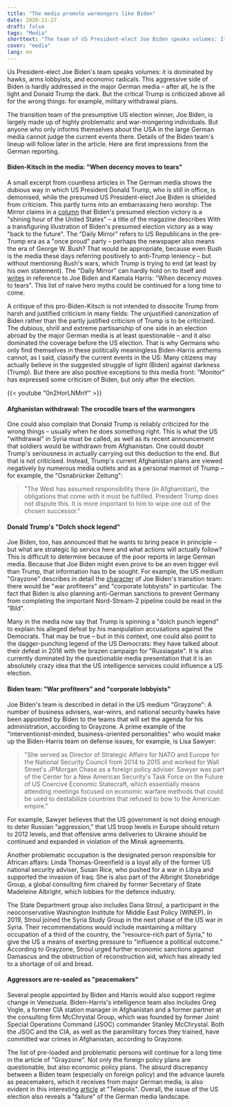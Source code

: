 ```yaml
---
title: "The media promote warmongers like Biden"
date: 2020-11-27
draft: false
tags: "Media"
shorttext: "The team of US President-elect Joe Biden speaks volumes: It is dominated by hawks, armaments lobbyists and economic radicals."
cover: "media"
lang: en
---
```


Us President-elect Joe Biden's team speaks volumes: it is dominated by hawks, arms lobbyists, and economic radicals. This aggressive side of Biden is hardly addressed in the major German media – after all, he is the light and Donald Trump the dark. But the critical Trump is criticized above all for the wrong things: for example, military withdrawal plans.

The transition team of the presumptive US election winner, Joe Biden, is largely made up of highly problematic and war-mongering individuals. But anyone who only informs themselves about the USA in the large German media cannot judge the current events there. Details of the Biden team's lineup will follow later in the article. Here are first impressions from the German reporting.

#### Biden-Kitsch in the media: "When decency moves to tears"

A small excerpt from countless articles in The German media shows the dubious way in which US President Donald Trump, who is still in office, is demonised, while the presumed US President-elect Joe Biden is shielded from criticism. This partly turns into an embarrassing hero worship: The Mirror claims in a [column](https://www.spiegel.de/politik/deutschland/die-wahl-joe-bidens-ist-eine-strahlende-stunde-der-usa-kolumne-a-7e98e374-7541-4472-af88-b86d2468ee96 "Alles wieder gut!") that Biden's presumed election victory is a "shining hour of the United States" – a title of the magazine describes With a transfiguring illustration of Biden's presumed election victory as a way "back to the future". The "Daily Mirror" refers to US Republicans in the pre-Trump era as a "once proud" party – perhaps the newspaper also means the era of George W. Bush? That would be appropriate, because even Bush is the media these days referring positively to anti-Trump leniency – but without mentioning Bush's wars, which Trump is trying to end (at least by his own statement). The "Daily Mirror" can hardly hold on to itself and [writes](https://www.tagesspiegel.de/politik/das-auftreten-von-joe-biden-und-kamala-harris-wenn-anstand-zu-traenen-ruehrt/26622098.html "Wenn Anstand zu Tränen rührt") in reference to Joe Biden and Kamala Harris: "When decency moves to tears". This list of naive hero myths could be continued for a long time to come.

A critique of this pro-Biden-Kitsch is not intended to dissocite Trump from harsh and justified criticism in many fields: The unjustified canonization of Biden rather than the partly justified criticism of Trump is to be criticized. The dubious, shrill and extreme partisanship of one side in an election abroad by the major German media is at least questionable – and it also dominated the coverage before the US election. That is why Germans who only find themselves in these politically meaningless Biden-Harris anthems cannot, as I said, classify the current events in the US: Many citizens may actually believe in the suggested struggle of light (Biden) against darkness (Trump). But there are also positive exceptions to this media front: "Monitor" has expressed some criticism of Biden, but only after the election.

{{< youtube "0n2HorLNMnY" >}}

#### Afghanistan withdrawal: The crocodile tears of the warmongers

One could also complain that Donald Trump is reliably criticized for the wrong things – usually when he does something right. This is what the US "withdrawal" in Syria must be called, as well as its recent announcement that soldiers would be withdrawn from Afghanistan. One could doubt Trump's seriousness in actually carrying out this deduction to the end. But that is not criticised. Instead, Trump's current Afghanistan plans are viewed negatively by numerous media outlets and as a personal marmot of Trump – for example, the "Osnabrücker Zeitung":

> "The West has assumed responsibility there (in Afghanistan), the obligations that come with it must be fulfilled. President Trump does not dispute this. It is more important to him to wipe one out of the chosen successor."

#### Donald Trump's "Dolch shock legend"

Joe Biden, too, has announced that he wants to bring peace in principle – but what are strategic lip service here and what actions will actually follow? This is difficult to determine because of the poor reports in large German media. Because that Joe Biden might even prove to be an even bigger evil than Trump, that information has to be sought. For example, the US medium "Grayzone" describes in detail the [character](https://thegrayzone.com/2020/11/14/bidens-transition-team-war-profiteers-chickenhawks-corporate-consultants/ "Biden’s transition team is filled with war profiteers, Beltway chickenhawks, and corporate consultants") of Joe Biden's transition team: there would be "war profiteers" and "corporate lobbyists" in particular. The fact that Biden is also planning anti-German sanctions to prevent Germany from completing the important Nord-Stream-2 pipeline could be read in the "Bild".

Many in the media now say that Trump is spinning a "dolch punch legend" to explain his alleged defeat by his manipulation accusations against the Democrats. That may be true – but in this context, one could also point to the dagger-punching legend of the US Democrats: they have talked about their defeat in 2016 with the brazen campaign for "Russiagate". It is also currently dominated by the questionable media presentation that it is an absolutely crazy idea that the US intelligence services could influence a US election.

#### Biden team: "War profiteers" and "corporate lobbyists"

Joe Biden's team is described in detail in the US medium "Grayzone": A number of business advisers, war-winrs, and national security hawks have been appointed by Biden to the teams that will set the agenda for his administration, according to Grayzone. A prime example of the "interventionist-minded, business-oriented personalities" who would make up the Biden-Harris team on defense issues, for example, is Lisa Sawyer:

> "She served as Director of Strategic Affairs for NATO and Europe for the National Security Council from 2014 to 2015 and worked for Wall Street's JPMorgan Chase as a foreign policy adviser. Sawyer was part of the Center for a New American Security's Task Force on the Future of US Coercive Economic Statecraft, which essentially means attending meetings focused on economic warfare methods that could be used to destabilize countries that refused to bow to the American empire."

For example, Sawyer believes that the US government is not doing enough to deter Russian "aggression," that US troop levels in Europe should return to 2012 levels, and that offensive arms deliveries to Ukraine should be continued and expanded in violation of the Minsk agreements.

Another problematic occupation is the designated person responsible for African affairs: Linda Thomas-Greenfield is a loyal ally of the former US national security adviser, Susan Rice, who pushed for a war in Libya and supported the invasion of Iraq. She is also part of the Albright Stonebridge Group, a global consulting firm chaired by former Secretary of State Madeleine Albright, which lobbies for the defence industry.

The State Department group also includes Dana Stroul, a participant in the neoconservative Washington Institute for Middle East Policy (WINEP). In 2019, Stroul joined the Syria Study Group in the next phase of the US war in Syria. Their recommendations would include maintaining a military occupation of a third of the country, the "resource-rich part of Syria," to give the US a means of exerting pressure to "influence a political outcome." According to Grayzone, Stroul urged further economic sanctions against Damascus and the obstruction of reconstruction aid, which has already led to a shortage of oil and bread.

#### Aggressors are re-sealed as "peacemakers"

Several people appointed by Biden and Harris would also support regime change in Venezuela. Biden-Harris's intelligence team also includes Greg Vogle, a former CIA station manager in Afghanistan and a former partner at the consulting firm McChrystal Group, which was founded by former Joint Special Operations Command (JSOC) commander Stanley McChrystal. Both the JSOC and the CIA, as well as the paramilitary forces they trained, have committed war crimes in Afghanistan, according to Grayzone.

The list of pre-loaded and problematic persons will continue for a long time in the article of "Grayzone". Not only the foreign policy plans are questionable, but also economic policy plans. The absurd discrepancy between a Biden team (especially on foreign policy) and the advance laurels as peacemakers, which it receives from major German media, is also evident in this interesting [article](https://www.heise.de/tp/features/So-werden-Joe-Bidens-Mitarbeiter-von-der-Ruestungsindustrie-gesteuert-4960362.html "So werden Joe Bidens Mitarbeiter von der Rüstungsindustrie gesteuert") at "Telepolis". Overall, the issue of the US election also reveals a "failure" of the German media landscape.
